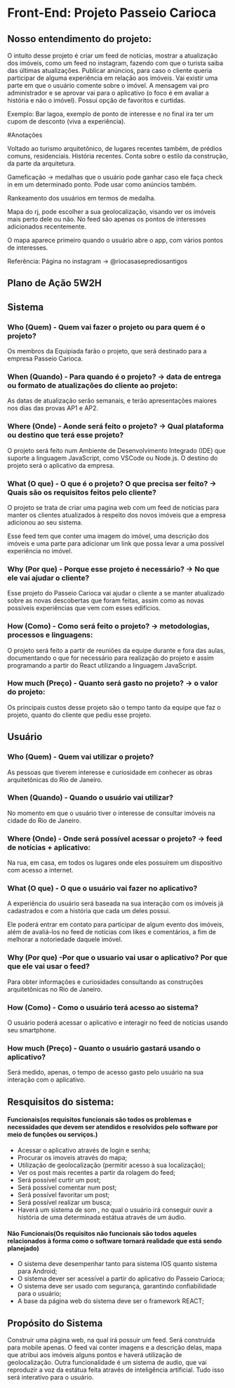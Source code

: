 # Front-End: Projeto Passeio Carioca
## Nosso entendimento do projeto: 

O intuito desse projeto é criar um feed de notícias, mostrar a atualização dos imóveis, como um feed no instagram, fazendo com que o turista saiba das últimas atualizações.
Publicar anúncios, para caso o cliente queria participar de alguma experiência em relação aos imóveis.
Vai existir uma parte em que o usuário comente sobre o imóvel. A mensagem vai pro administrador e se aprovar vai para o aplicativo (o foco é em avaliar a história e não o imóvel). Possui opção de favoritos e curtidas.

Exemplo: Bar lagoa, exemplo de ponto de interesse e no final ira ter um cupom de desconto (viva a experiência).

#Anotações

Voltado ao turismo arquitetônico, de lugares recentes também, de prédios comuns, residenciais. História recentes. Conta sobre o estilo da construção, da parte da arquitetura.

Gameficação -> medalhas que o usuário pode ganhar caso ele faça check in em um determinado ponto. Pode usar como anúncios também.

Rankeamento dos usuários em termos de medalha.

Mapa do rj, pode escolher a sua geolocalização, visando ver os imóveis mais perto dele ou não.
No feed são apenas os pontos de interesses adicionados recentemente.

O mapa aparece primeiro quando o usuário abre o app, com vários pontos de interesses.
 
Referência: Página no instagram -> @riocasaseprediosantigos 

## Plano de Ação 5W2H
## Sistema
### Who (Quem) - Quem vai fazer o projeto ou para quem é o projeto?

Os membros da Equipiada farão o projeto, que será destinado para a empresa Passeio Carioca.

### When (Quando) - Para quando é o projeto? -> data de entrega ou formato de atualizações do cliente ao projeto:

As datas de atualização serão semanais, e terão apresentações maiores nos dias das provas AP1 e AP2.

### Where (Onde) -  Aonde será feito o projeto? -> Qual plataforma ou destino que terá esse projeto?

O projeto será feito num Ambiente de Desenvolvimento Integrado (IDE) que suporte a linguagem JavaScript, como VSCode ou Node.js. O destino do projeto será o aplicativo da empresa.

### What (O que) - O que é o projeto? O que precisa ser feito? -> Quais são os requisitos feitos pelo cliente?

O projeto se trata de criar uma pagina web com um feed de noticias para manter os clientes atualizados à respeito dos novos imóveis  que a empresa adicionou ao seu sistema. 

Esse feed tem que conter uma imagem do imóvel, uma descrição dos imóveis e uma parte para adicionar um link que possa levar a uma possível experiência no imóvel.

### Why (Por que) - Porque esse projeto é necessário? -> No que ele vai ajudar o cliente?

Esse projeto do Passeio Carioca vai ajudar o cliente a se manter atualizado sobre as novas descobertas que foram feitas, assim como as novas possíveis experiências que vem com esses edifícios.

### How (Como) - Como será feito o projeto? -> metodologias, processos e linguagens:

O projeto será feito a partir de reuniões da equipe durante e fora das aulas, documentando o que for necessário para realização do projeto e assim programando a partir do React utilizando a linguagem JavaScript.

### How much (Preço) - Quanto será gasto no projeto? -> o valor do projeto: 

Os principais custos desse projeto são o tempo tanto da equipe que faz o projeto, quanto do cliente que pediu esse projeto.

## Usuário
### Who (Quem) - Quem vai utilizar o projeto?
As pessoas que tiverem interesse e curiosidade em conhecer as obras arquitetônicas do Rio de Janeiro.

### When (Quando) - Quando o usuário vai utilizar?
No momento em que o usuário tiver o interesse de consultar imóveis na cidade do Rio de Janeiro.

### Where (Onde) -  Onde será possível acessar o projeto? -> feed de notícias + aplicativo:
Na rua, em casa, em todos os lugares onde eles possuírem um dispositivo com acesso a internet.

### What (O que) - O que o usuário vai fazer no aplicativo?
A experiência do usuário será baseada na sua interação com os imóveis já cadastrados e com a história que cada um deles possui. 

Ele poderá entrar em contato para participar de algum evento dos imóveis, além de avaliá-los no feed de notícias com likes e comentários, a fim de melhorar a notoriedade daquele imóvel.

### Why (Por que) -Por que o usuario vai usar o aplicativo? Por que que ele vai usar o feed? 
Para obter informações e curiosidades consultando as construções arquitetônicas no Rio de Janeiro. 

### How (Como) - Como o usuário terá acesso ao sistema?
O usuário poderá acessar o aplicativo e interagir no feed de notícias usando seu smartphone.

### How much (Preço) - Quanto o usuário gastará usando o aplicativo?
Será medido, apenas, o tempo de acesso gasto pelo usuário na sua interação com o aplicativo.

## Resquisitos do sistema:

#### Funcionais(os requisitos funcionais são todos os problemas e necessidades que devem ser atendidos e resolvidos pelo software por meio de funções ou serviços.)
-  Acessar o aplicativo através de login e senha;
-  Procurar os imoveis através do mapa;
-  Utilização de  geolocalização (permitir acesso à sua localização);
-  Ver os post mais recentes a partir da rolagem do feed;
-  Será possível curtir um post;
-  Será possível comentar num post;
-  Será possível favoritar um post;
-  Será possível realizar um busca;
-  Haverá um sistema de som , no qual o usuário irá conseguir ouvir a história de uma determinada estátua através de um áudio.
  

#### Não Funcionais(Os requisitos não funcionais são todos aqueles relacionados à forma como o software tornará realidade que está sendo planejado)
- O sistema deve desempenhar tanto para sistema IOS quanto sistema para Android;
- O sistema dever ser acessível a partir do aplicativo do Passeio Carioca;
- O sistema deve ser usado com segurança, garantindo confiabilidade para o usuário;
- A base da página web do sistema deve ser o framework REACT;


## Propósito do Sistema
Construir uma página web, na qual irá possuir um feed. Será construída para mobile apenas. 
O feed vai conter imagens e a descrição delas, mapa que atribui aos imóveis alguns pontos e haverá utilização de geolocalização.
Outra funcionalidade é um sistema de audio, que vai reproduzir a voz da estátua feita através de inteligência artificial.
Tudo isso será interativo para o usuário.


